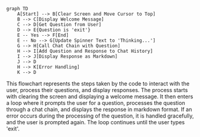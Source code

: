 ```mermaid
graph TD
    A[Start] --> B[Clear Screen and Move Cursor to Top]
    B --> C[Display Welcome Message]
    C --> D[Get Question from User]
    D --> E{Question is 'exit'}
    E -- Yes --> F[End]
    E -- No --> G[Update Spinner Text to 'Thinking...']
    G --> H[Call Chat Chain with Question]
    H --> I[Add Question and Response to Chat History]
    I --> J[Display Response as Markdown]
    J --> D
    H --> K[Error Handling]
    K --> D
```
This flowchart represents the steps taken by the code to interact with the user, process their questions, and display responses. The process starts with clearing the screen and displaying a welcome message. It then enters a loop where it prompts the user for a question, processes the question through a chat chain, and displays the response in markdown format. If an error occurs during the processing of the question, it is handled gracefully, and the user is prompted again. The loop continues until the user types 'exit'.